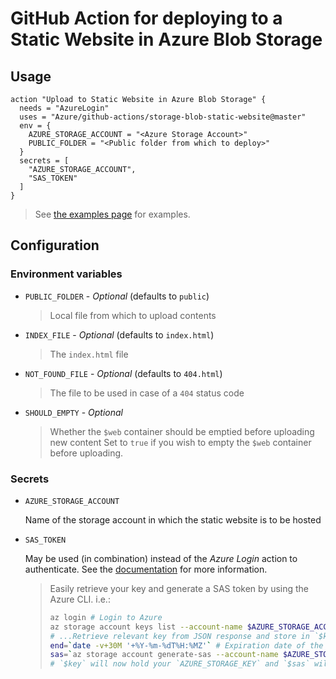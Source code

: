 # GitHub Action for deploying to a Static Website in Azure Blob Storage

## Usage

```workflow
action "Upload to Static Website in Azure Blob Storage" {
  needs = "AzureLogin"
  uses = "Azure/github-actions/storage-blob-static-website@master"
  env = {
    AZURE_STORAGE_ACCOUNT = "<Azure Storage Account>"
    PUBLIC_FOLDER = "<Public folder from which to deploy>"
  }
  secrets = [
    "AZURE_STORAGE_ACCOUNT",
    "SAS_TOKEN"
  ]
}
```

> See [the examples page](./EXAMPLES.md) for examples.

## Configuration

### Environment variables

- `PUBLIC_FOLDER` - *Optional* (defaults to `public`)
  > Local file from which to upload contents

- `INDEX_FILE` - *Optional* (defaults to `index.html`)
  > The `index.html` file

- `NOT_FOUND_FILE` - *Optional* (defaults to `404.html`)
  > The file to be used in case of a `404` status code

- `SHOULD_EMPTY` - *Optional*
  > Whether the `$web` container should be emptied before uploading new content
  > Set to `true` if you wish to empty the `$web` container before uploading.

### Secrets

- `AZURE_STORAGE_ACCOUNT`
  
  Name of the storage account in which the static website is to be hosted

- `SAS_TOKEN`
  
  May be used (in combination) instead of the _Azure Login_ action to authenticate. See the [documentation](https://docs.microsoft.com/en-us/cli/azure/storage/blob?view=azure-cli-latest) for more information.

  > Easily retrieve your key and generate a SAS token by using the Azure CLI. i.e.:
  >
  > ```bash
  > az login # Login to Azure
  > az storage account keys list --account-name $AZURE_STORAGE_ACCOUNT
  > # ...Retrieve relevant key from JSON response and store in `$key`
  > end=`date -v+30M '+%Y-%m-%dT%H:%MZ'` # Expiration date of the token (this will expire in 30 minutes)
  > sas=`az storage account generate-sas --account-name $AZURE_STORAGE_ACCOUNT --account-key $key --resource-types c --services b --expiry $end --permissions adu`
  > # `$key` will now hold your `AZURE_STORAGE_KEY` and `$sas` will now hold your `AZURE_STORAGE_SAS_TOKEN`
  > ```